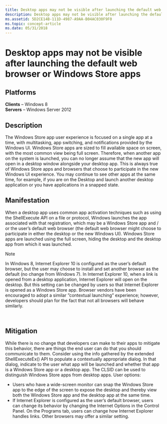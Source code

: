 ```yaml
---
title: Desktop apps may not be visible after launching the default web browser or Windows Store apps
description: Desktop apps may not be visible after launching the default web browser or Windows Store apps
ms.assetid: 5D2CE14B-111D-4987-A9AA-B04AC030F9F0
ms.topic: concept-article
ms.date: 05/31/2018
---
```


# Desktop apps may not be visible after launching the default web browser or Windows Store apps

## Platforms

**Clients** – Windows 8  
**Servers** – Windows Server 2012  


## Description

The Windows Store app user experience is focused on a single app at a time, with multitasking, app switching, and notifications provided by the Windows UI. Windows Store apps are sized to fill available space on screen, with the most common view being full screen. Therefore, when another app on the system is launched, you can no longer assume that the new app will open in a desktop window alongside your desktop app. This is always true of Windows Store apps and browsers that choose to participate in the new Windows UI experience. You may continue to see other apps at the same time, for example, if you are on the Desktop and launch another desktop application or you have applications in a snapped state.

## Manifestation

When a desktop app uses common app activation techniques such as using the ShellExecute API on a file or protocol, Windows launches the app associated with that registration, which may be a Windows Store app and / or the user’s default web browser (the default web browser might choose to participate in either the desktop or the new Windows UI). Windows Store apps are launched using the full screen, hiding the desktop and the desktop app from which it was launched.

> [!Note]  
> In Windows 8, Internet Explorer 10 is configured as the user’s default browser, but the user may choose to install and set another browser as the default (no change from Windows 7). In Internet Explorer 10, when a link is opened from a desktop application, Internet Explorer will open on the desktop. But this setting can be changed by users so that Internet Explorer is opened as a Windows Store app. Browser vendors have been encouraged to adopt a similar ”contextual launching” experience; however, developers should plan for the fact that not all browsers will behave similarly.

 

## Mitigation

While there is no change that developers can make to their apps to mitigate this behavior, there are things the end user can do that you should communicate to them. Consider using the info gathered by the extended ShellExecuteEx() API to populate a contextually appropriate dialog. In that dialog, indicate to the user what app will be launched and whether that app is a Windows Store app or a desktop app. The CLSID can be used to distinguish Windows Store apps from desktop apps. User options:

-   Users who have a wide-screen monitor can snap the Windows Store app to the edge of the screen to expose the desktop and thereby view both the Windows Store app and the desktop app at the same time.
-   If Internet Explorer is configured as the user’s default browser, users can change its behavior by changing the Internet Options in the Control Panel. On the Programs tab, users can change how Internet Explorer handles links. Other browsers may offer a similar setting.

 

 




